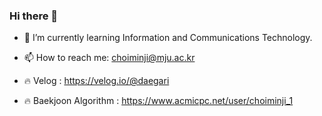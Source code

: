 ### Hi there 👋

- 🌱 I’m currently learning Information and Communications Technology.
- 📫 How to reach me: choiminji@mju.ac.kr

- 🔥 Velog : https://velog.io/@daegari
- 🔥 Baekjoon Algorithm : https://www.acmicpc.net/user/choiminji_1


<!--
**mj-88/mj-88** is a ✨ _special_ ✨ repository because its `README.md` (this file) appears on your GitHub profile.

Here are some ideas to get you started:

- 🔭 I’m currently working on ...
- 🌱 I’m currently learning ...
- 👯 I’m looking to collaborate on ...
- 🤔 I’m looking for help with ...
- 💬 Ask me about ...
- 📫 How to reach me: ...
- 😄 Pronouns: ...
- ⚡ Fun fact: ...
-->

